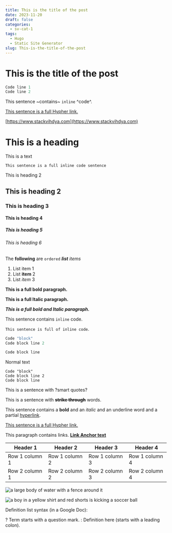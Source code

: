 ```yaml
---
title: This is the title of the post
date: 2023-11-20
draft: false
categories:
  - sv-cat-1
tags:
  - Hugo
  - Static Site Generator
slug: This-is-the-title-of-the-post
---
```


# This is the title of the post


```python
Code line 1
Code line 2
```


This sentence ~contains~ `inline` ^code^. 


[This sentence is a full Hypher link.](https://en.wikipedia.org/wiki/Hyperlink)

[https://www.stackvihdya.com](https://www.stackvihdya.com) 

# This is a heading

This is a text

```
This sentence is a full inline code sentence
```

This is heading 2
## This is heading 2
### This is heading 3
#### This is heading 4
##### This is heading 5
<h6>This is heading 6</h6>

The **following** are `ordered` ***list*** *items*
1. List item 1
2. List **item** 2
3. List *item* 3

**This is a full bold paragraph.**

**This is a full Italic paragraph.**

***This is a full bold and Italic paragraph.***

This sentence contains `inline` code. 




`This sentence is full of inline code`.

```python
Code "block"
Code block line 2

Code block line
```

Normal text

```
Code "block"
Code block line 2
Code block line
```

This is a sentence with ?smart quotes?

This is a sentence with **~~strike through~~** words.

This sentence contains a **bold** and an *italic* and an <span style="text - decoration: underline;">underline</span> word and a partial [hyperlink](https://en.wikipedia.org/wiki/HTTP). 

[This sentence is a full Hypher link.](https://en.wikipedia.org/wiki/Hyperlink)

This paragraph contains links. **[Link Anchor text](https://www.gdocstomarkdown.com/)**




| Header 1 | Header 2 | Header 3 | Header 4 |
| --- |  --- |  --- |  --- | 
| Row 1 column 1 | Row 1 column 2 | Row 1 column 3 | Row 1 column 4 |
| Row 2 column 1 | Row 2 column 2 | Row 2 column 3 | Row 2 column 4 |


![a large body of water with a fence around it](https://dt7uvbzmhs718.cloudfront.net/KXD-large-body-water-fence-around.jpeg "png image caption")

![a boy in a yellow shirt and red shorts is kicking a soccer ball](https://dt7uvbzmhs718.cloudfront.net/akH-boy-yellow-shirt-red-shorts-kicking-soccer-ball.jpeg)


Definition list syntax (in a Google Doc):? Term starts with a question mark.: Definition here (starts with a leading colon).